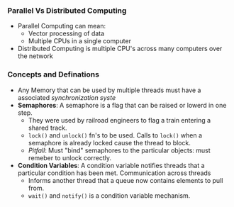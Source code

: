 ### Parallel Vs Distributed Computing
- Parallel Computing can mean:
    - Vector processing of data
    - Multiple CPUs in a single computer
- Distributed Computing is multiple CPU's across many computers over the network

### Concepts and Definations
- Any Memory that can be used by multiple threads must have a associated *synchronization syste*
- **Semaphores**: A semaphore is a flag that can be raised or lowerd in one step. 
    - They were used by railroad engineers to flag a train entering a shared track. 
    - `lock()` and `unlock()` fn's to be used. Calls to `lock()` when a semaphore is already locked cause the thread to block.
    - *Pitfall*: Must "bind" semaphores to the particular objects: must remeber to unlock correctly.
- **Condition Variables**: A condition variable notifies threads that a particular condition has been met. Communication across threads
    - Informs another thread that a queue now contains elements to pull from.
    - `wait()` and `notify()` is a condition variable mechanism.
